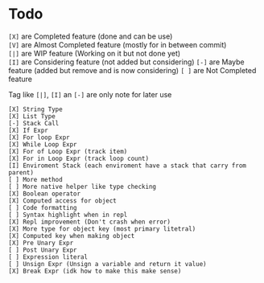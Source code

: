 # Todo

`[X]` are Completed feature (done and can be use) <br/>
`[V]` are Almost Completed feature (mostly for in between commit) <br/>
`[|]` are WIP feature (Working on it but not done yet) <br/>
`[I]` are Considering feature (not added but considering)
`[-]` are Maybe feature (added but remove and is now considering)
`[ ]` are Not Completed feature

Tag like `[|]`, `[I]` an `[-]` are only note for later use

```
[X] String Type
[X] List Type
[-] Stack Call
[X] If Expr
[X] For loop Expr
[X] While Loop Expr
[X] For of Loop Expr (track item)
[X] For in Loop Expr (track loop count)
[I] Enviroment Stack (each enviroment have a stack that carry from parent)
[ ] More method
[ ] More native helper like type checking
[X] Boolean operator
[X] Computed access for object
[ ] Code formatting
[ ] Syntax highlight when in repl
[X] Repl improvement (Don't crash when error)
[X] More type for object key (most primary litetral)
[X] Computed key when making object
[X] Pre Unary Expr
[ ] Post Unary Expr
[ ] Expression literal
[ ] Unsign Expr (Unsign a variable and return it value)
[X] Break Expr (idk how to make this make sense)
```
